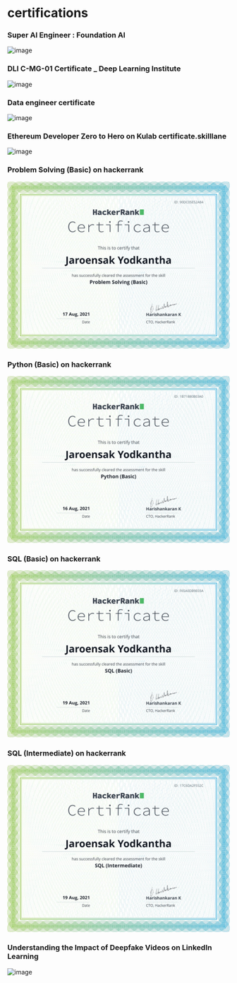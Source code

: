 # certifications

### Super AI Engineer : Foundation AI

![image](https://aiat.or.th/cert/files/FoundationAI2021/EN-FoundationAI-081.png)

### DLI C-MG-01 Certificate _ Deep Learning Institute

![image](https://user-images.githubusercontent.com/78186268/164152249-a075fe02-5b70-40cd-bf7e-fe1379e620e4.png)

### Data engineer certificate

![image](https://user-images.githubusercontent.com/78186268/164152350-939ac756-59fb-450b-bc2d-8cf8c10a665e.png)

### Ethereum Developer Zero to Hero on Kulab certificate.skilllane

![image](https://user-images.githubusercontent.com/78186268/164152416-5eadd098-66b4-40c0-b3c2-1d9d5a8608c0.png)


### Problem Solving (Basic) on hackerrank

![image](https://github.com/jaroensakyod/certifications/blob/main/Problem%20Solving%20(Basic)%20on%20hackerrank.png?raw=true)

### Python (Basic) on hackerrank

![image](https://github.com/jaroensakyod/certifications/blob/main/Python%20(Basic)%20on%20hackerrank.png?raw=true)


### SQL (Basic) on hackerrank

![image](https://github.com/jaroensakyod/certifications/blob/main/SQL%20(Basic)%20%20on%20hackerrank.png?raw=true)

### SQL (Intermediate) on hackerrank

![image](https://github.com/jaroensakyod/certifications/blob/main/SQL%20(Intermediate)%20%20%20on%20hackerrank.png?raw=true)

### Understanding the Impact of Deepfake Videos on LinkedIn Learning

![image](https://user-images.githubusercontent.com/78186268/164152757-5ff99f07-02a1-4879-a08a-de41388fabdb.png)
